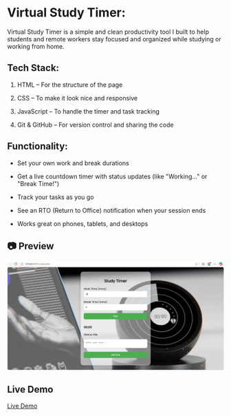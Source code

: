  #  Virtual Study Timer:
   
 Virtual Study Timer is a simple and clean productivity tool I built to help students and remote workers stay focused and organized while studying or working from home.

  ##      Tech Stack:

1. HTML – For the structure of the page

2. CSS – To make it look nice and responsive
 
3. JavaScript – To handle the timer and task tracking

 4. Git & GitHub – For version control and sharing the code

  ##          Functionality:
* Set your own work and break durations

* Get a live countdown timer with status updates (like "Working..." or "Break Time!")

* Track your tasks as you go

* See an RTO (Return to Office) notification when your session ends

* Works great on phones, tablets, and desktops

## 📷 Preview

![Virtual Study Timer](Screenshot/image.png)

## Live Demo
[Live Demo](https://virtual-study-timer-git-master-shrishtikumariis-projects.vercel.app/)

